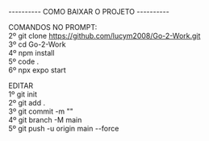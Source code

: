 ---------- COMO BAIXAR O PROJETO ----------

  COMANDOS NO PROMPT:                                                       
2º git clone https://github.com/lucym2008/Go-2-Work.git                      
3º cd Go-2-Work                      
4º npm install                      
5º code .                      
6º npx expo start                      
                             
  EDITAR                             
1º git init                             
2º git add .                             
3º git commit -m ""                             
4º git branch -M main                             
5º git push -u origin main --force                             
  
